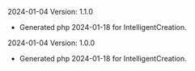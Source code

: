 2024-01-04 Version: 1.1.0
- Generated php 2024-01-18 for IntelligentCreation.

2024-01-04 Version: 1.0.0
- Generated php 2024-01-18 for IntelligentCreation.

